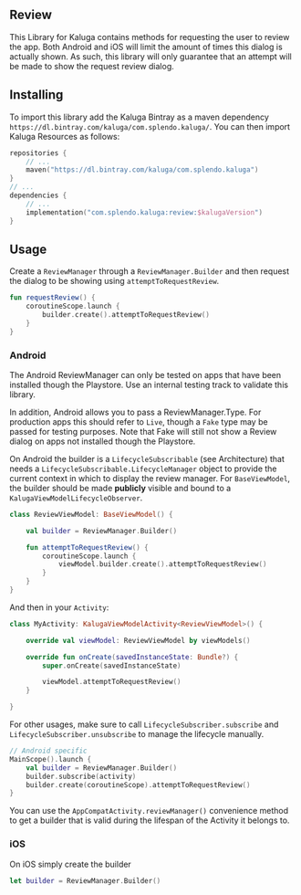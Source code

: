 ## Review
This Library for Kaluga contains methods for requesting the user to review the app.
Both Android and iOS will limit the amount of times this dialog is actually shown.
As such, this library will only guarantee that an attempt will be made to show the request review dialog.

## Installing
To import this library add the Kaluga Bintray as a maven dependency `https://dl.bintray.com/kaluga/com.splendo.kaluga/`. You can then import Kaluga Resources as follows:

```kotlin
repositories {
    // ...
    maven("https://dl.bintray.com/kaluga/com.splendo.kaluga")
}
// ...
dependencies {
    // ...
    implementation("com.splendo.kaluga:review:$kalugaVersion")
}
```

## Usage
Create a `ReviewManager` through a `ReviewManager.Builder` and then request the dialog to be showing using `attemptToRequestReview`.

```kotlin
fun requestReview() {
    coroutineScope.launch {
        builder.create().attemptToRequestReview()
    }
}
```

### Android
The Android ReviewManager can only be tested on apps that have been installed though the Playstore.
Use an internal testing track to validate this library.

In addition, Android allows you to pass a ReviewManager.Type.
For production apps this should refer to `Live`, though a `Fake` type may be passed for testing purposes.
Note that Fake will still not show a Review dialog on apps not installed though the Playstore.

On Android the builder is a `LifecycleSubscribable` (see Architecture) that needs a `LifecycleSubscribable.LifecycleManager` object to provide the current context in which to display the review manager.
For `BaseViewModel`, the builder should be made **publicly** visible and bound to a `KalugaViewModelLifecycleObserver`.

```kotlin
class ReviewViewModel: BaseViewModel() {

    val builder = ReviewManager.Builder()

    fun attemptToRequestReview() {
        coroutineScope.launch {
            viewModel.builder.create().attemptToRequestReview()
        }
    }
}
```

And then in your `Activity`:

```kotlin
class MyActivity: KalugaViewModelActivity<ReviewViewModel>() {

    override val viewModel: ReviewViewModel by viewModels()

    override fun onCreate(savedInstanceState: Bundle?) {
        super.onCreate(savedInstanceState)

        viewModel.attemptToRequestReview()
    }

}
```

For other usages, make sure to call `LifecycleSubscriber.subscribe` and `LifecycleSubscriber.unsubscribe` to manage the lifecycle manually.

```kotlin
// Android specific
MainScope().launch {
    val builder = ReviewManager.Builder()
    builder.subscribe(activity)
    builder.create(coroutineScope).attemptToRequestReview()
}
```

You can use the `AppCompatActivity.reviewManager()` convenience method to get a builder that is valid during the lifespan of the Activity it belongs to.

### iOS
On iOS simply create the builder

```swift
let builder = ReviewManager.Builder()
```
